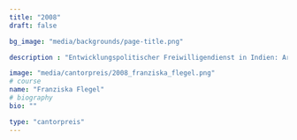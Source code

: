 ```yaml
---
title: "2008"
draft: false

bg_image: "media/backgrounds/page-title.png"

description : "Entwicklungspolitischer Freiwilligendienst in Indien: Arbeit an einem Straßenkinderprojekt bei den Salesianern Don Boscos, Studium der Physik in Berlin "

image: "media/cantorpreis/2008_franziska_flegel.png"
# course
name: "Franziska Flegel"
# biography
bio: ""

type: "cantorpreis"
---
```

